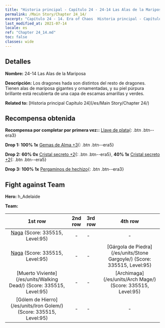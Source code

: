```yaml
---
title: "Historia principal - Capítulo 24 - 24-14 Las Alas de la Mariposa"
permalink: /Main Story/Chapter 24_14/
excerpt: "Capítulo 24 - 14. Era of Chaos  Historia principal - Capítulo 24_14. 24-14 Las Alas de la Mariposa"
last_modified_at: 2021-07-14
locale: es
ref: "Chapter 24_14.md"
toc: false
classes: wide
---
```


## Detalles

 **Nombre:** 24-14 Las Alas de la Mariposa

 **Descripción:** Los dragones hada son distintos del resto de dragones. Tienen alas de mariposa gigantes y ornamentadas, y su piel púrpura brillante está recubierta de una capa de escamas amarillas y verdes.

 **Related to:** [Historia principal Capítulo 24](/es/Main Story/Chapter 24/)

## Recompensa obtenida

 **Recompensa por completar por primera vez::** [Llave de plata](/ItemsES/con_693/){: .btn .btn--era3}

 **Drop 1:** **100% 1x** [Gemas de Alma +3](/ItemsES/mat_86/){: .btn .btn--era5}

 **Drop 2:** **60% 0x** [Cristal secreto +2](/ItemsES/mat_80/){: .btn .btn--era5}, **40% 1x** [Cristal secreto +2](/ItemsES/mat_80/){: .btn .btn--era5}

 **Drop 3:** **100% 1x** [Pergaminos de hechizo](/ItemsES/con_694/){: .btn .btn--era3}


## Fight against Team
 **Hero:** h_Adelaide

 **Team:**


  | 1st row | 2nd row | 3rd row | 4th row |
  |:----:|:----:|:----|:----:|
  | [Naga](/es/units/Naga/) (Score: 335515, Level:95)  | - | - | - |
  | [Naga](/es/units/Naga/) (Score: 335515, Level:95)  | - | - | [Gárgola de Piedra](/es/units/Stone Gargoyle/) (Score: 335515, Level:95)  |
  | [Muerto Viviente](/es/units/Walking Dead/) (Score: 335515, Level:95)  | - | - | [Archimaga](/es/units/Arch Mage/) (Score: 335515, Level:95)  |
  | [Gólem de Hierro](/es/units/Iron Golem/) (Score: 335515, Level:95)  | - | - | - |



